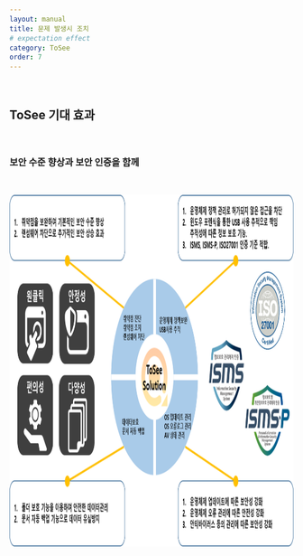 ```yaml
---
layout: manual
title: 문제 발생시 조치
# expectation effect
category: ToSee
order: 7
---
```

&nbsp;
&nbsp;
## ToSee 기대 효과


&nbsp;
&nbsp;
### 보안 수준 향상과 보안 인증을 함께
&nbsp;

<img src="../../img/page9.png" width="1136px" height="622px"/>
